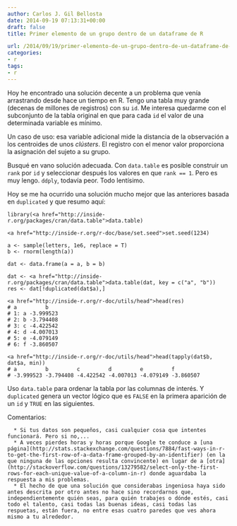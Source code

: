 ```yaml
---
author: Carlos J. Gil Bellosta
date: 2014-09-19 07:13:31+00:00
draft: false
title: Primer elemento de un grupo dentro de un dataframe de R

url: /2014/09/19/primer-elemento-de-un-grupo-dentro-de-un-dataframe-de-r/
categories:
- r
tags:
- r
---
```


Hoy he encontrado una solución decente a un problema que venía arrastrando desde hace un tiempo en R. Tengo una tabla muy grande (decenas de millones de registros) con su `id`. Me interesa quedarme con el subconjunto de la tabla original en que para cada `id` el valor de una determinada variable es mínimo.

Un caso de uso: esa variable adicional mide la distancia de la observación a los centroides de unos _clústers_. El registro con el menor valor proporciona la asignación del sujeto a su grupo.

Busqué en vano solución adecuada. Con `data.table` es posible construir un `rank` por `id` y seleccionar después los valores en que `rank == 1`. Pero es muy lengo. `ddply`, todavía peor. Todo lentísimo.

Hoy se me ha ocurrido una solución mucho mejor que las anteriores basada en `duplicated` y que resumo aquí:



    library(<a href="http://inside-r.org/packages/cran/data.table">data.table)

    <a href="http://inside-r.org/r-doc/base/set.seed">set.seed(1234)

    a <- sample(letters, 1e6, replace = T)
    b <- rnorm(length(a))

    dat <- data.frame(a = a, b = b)

    dat <- <a href="http://inside-r.org/packages/cran/data.table">data.table(dat, key = c("a", "b"))
    res <- dat[!duplicated(dat$a),]

    <a href="http://inside-r.org/r-doc/utils/head">head(res)
    # a         b
    # 1: a -3.999523
    # 2: b -3.794408
    # 3: c -4.422542
    # 4: d -4.007013
    # 5: e -4.079149
    # 6: f -3.860507

    <a href="http://inside-r.org/r-doc/utils/head">head(tapply(dat$b, dat$a, min))
    # a         b         c         d         e         f
    # -3.999523 -3.794408 -4.422542 -4.007013 -4.079149 -3.860507



Uso `data.table` para ordenar la tabla por las columnas de interés. Y `duplicated` genera un vector lógico que es `FALSE` en la primera aparición de un `id` y `TRUE` en las siguientes.

Comentarios:



	  * Si tus datos son pequeños, casi cualquier cosa que intentes funcionará. Pero si no,...
	  * A veces pierdes horas y horas porque Google te conduce a [una página](http://stats.stackexchange.com/questions/7884/fast-ways-in-r-to-get-the-first-row-of-a-data-frame-grouped-by-an-identifier) (en la que ninguna de las opciones resulta convincente) en lugar de a [otra](http://stackoverflow.com/questions/13279582/select-only-the-first-rows-for-each-unique-value-of-a-column-in-r) donde aguardaba la respuesta a mis problemas.
	  * El hecho de que una solución que considerabas ingeniosa haya sido antes descrita por otro antes no hace sino recordarnos que, independientemente quién seas, para quién trabajes o dónde estés, casi todo el talento, casi todas las buenas ideas, casi todas las respuetas, están fuera, no entre esas cuatro paredes que ves ahora mismo a tu alrededor.

